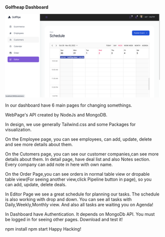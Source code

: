 **Golfheap Dashboard**

![Alt text](./src//data/1.png "Page Preview")

In our dashboard have 6 main pages for changing somethings.

WebPage's API created by NodeJs and MongoDB.

In design, we use generally Tailwind.css and some Packages for visualization.

On the Employee page, you can see employees, can add, update, delete and see more details about them.

On the Cutomers page, you can see our customer companies,can see more details about them. In detail page, have deal list and also Notes section. Every company can add note in here with own name.

On the Order Page,you can see orders in normal table view or dropable table view(For seeing another view,click Pipeline button in page), so you can add, update, delete deals.

In Editor Page we see a great schedule for planning our tasks.
The schedule is also working with drop and down.
You can see all tasks with Daily,Weekly,Monthly view.
And also all tasks are waiting you on Agenda!

In Dashboard have Authentication.
It depends on MongoDb API. You must be logged in for seeing other pages.
Download and test it!

npm install
npm start
Happy Hacking!